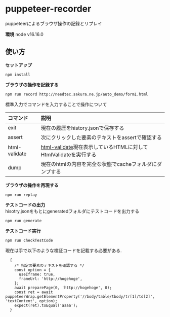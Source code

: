 # puppeteer-recorder
puppeteerによるブラウザ操作の記録とリプレイ

**環境**
node v16.16.0  

## 使い方
**セットアップ**  

```
npm install
```

**ブラウザの操作を記録する**  

```
npm run record http://needtec.sakura.ne.jp/auto_demo/form1.html
```

標準入力でコマンドを入力することで操作について

|コマンド|説明|
|:---|:----|
|exit|現在の履歴をhistory.jsonで保存する|
|assert|次にクリックした要素のテキストをassertで確認する|
|html-validate|[html-validate](https://html-validate.org/)現在表示しているHTMLに対してHtmlValidateを実行する|
|dump|現在のhtmlの内容を完全な状態でcacheフォルダにダンプする|


**ブラウザの操作を再現する**  

```
npm run replay
```

**テストコードの出力**  
hisotry.jsonをもとにgeneratedフォルダにテストコードを出力する

```
npm run generate
```

**テストコード実行**  

```
npm run checkTestCode
```

現在は手で以下のような検証コードを記載する必要がある.  

```
  {
    /* 指定の要素のテキストを確認する */
    const option = {
      useIframe: true,
      frameUrl: 'http://hogehoge',
    };
    await preparePage(0, 'http://hogehoge', 0);
    const ret = await puppeteerWrap.getElementProperty('//body/table/tbody/tr[1]/td[2]', 'textContent', option);
    expect(ret).toEqual('aaaa');
  }
```
